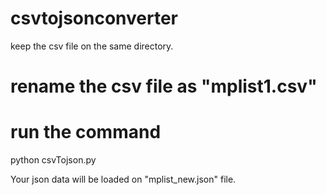 # csvtojsonconverter
keep the csv file on the same directory. 
# rename the csv file as "mplist1.csv"
# run the command
python csvTojson.py

Your json data will be loaded on "mplist_new.json" file.
